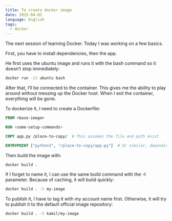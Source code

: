 ```yaml
---
title: To create docker image
date: 2025-04-01
language: English
tags:
  - docker
---
```


The next session of learning Docker. Today I was working on a few basics.

First, you have to install dependencies, then the app.

He first uses the ubuntu image and runs it with the bash command so it doesn’t stop immediately:

```bash
docker run -it ubuntu bash
```

After that, I’ll be connected to the container. This gives me the ability to play around without messing up the Docker host. When I exit the container, everything will be gone.

To dockerize it, I need to create a Dockerfile:

```dockerfile
FROM <base-image>

RUN <some-setup-commands>

COPY app.py /place-to-copy/  # This assumes the file and path exist

ENTRYPOINT ["python3", "/place-to-copy/app.py"]  # Or similar, depending on the app
```

Then build the image with:

```bash
docker build .
```

If I forget to name it, I can use the same build command with the -t parameter. Because of caching, it will build quickly:

```bash
docker build . -t my-image
```

To publish it, I have to tag it with my account name first. Otherwise, it will try to publish it to the default official image repository:

```bash
docker build . -t kamil/my-image
```

